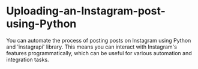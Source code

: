 # Uploading-an-Instagram-post-using-Python
You can automate the process of posting posts on Instagram using Python and 'instagrapi' library. This means you can interact with Instagram's features programmatically, which can be useful for various automation and integration tasks.
